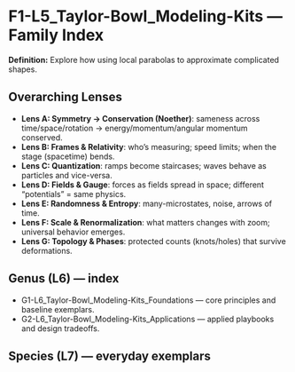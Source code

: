 # F1-L5_Taylor-Bowl_Modeling-Kits — Family Index
**Definition:** Explore how using local parabolas to approximate complicated shapes.

## Overarching Lenses

- **Lens A: Symmetry -> Conservation (Noether)**: sameness across time/space/rotation → energy/momentum/angular momentum conserved.
- **Lens B: Frames & Relativity**: who’s measuring; speed limits; when the stage (spacetime) bends.
- **Lens C: Quantization**: ramps become staircases; waves behave as particles and vice-versa.
- **Lens D: Fields & Gauge**: forces as fields spread in space; different “potentials” = same physics.
- **Lens E: Randomness & Entropy**: many-microstates, noise, arrows of time.
- **Lens F: Scale & Renormalization**: what matters changes with zoom; universal behavior emerges.
- **Lens G: Topology & Phases**: protected counts (knots/holes) that survive deformations.

## Genus (L6) — index
- G1-L6_Taylor-Bowl_Modeling-Kits_Foundations — core principles and baseline exemplars.
- G2-L6_Taylor-Bowl_Modeling-Kits_Applications — applied playbooks and design tradeoffs.

## Species (L7) — everyday exemplars
